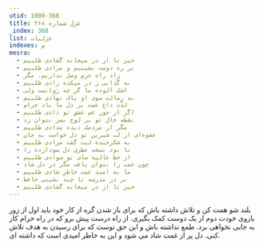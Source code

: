 ```yaml
---
utid: 1000-368
title: غزل شماره ۳۶۸
_index: 368
list: غزلیات
indexes: م
mesra:
  - خیز تا از در میخانه گشادی طلبیم
  - بر ره دوست نشینیم و مرادی طلبیم
  - زاد راه حرم وصل نداریم، مگر
  - به گدایی ز در میکده زادی طلبیم
  - اشک آلوده ما گر چه رَوانست ولی
  - به رسالت سوی او پاک نهادی طلبیم
  - لذّت داغ غمت بر دل ما باد حرام
  - اگر از جور غم عشق تو دادی طلبیم
  - نقطه خال تو بر لوح بصر نتوان زد
  - مگر از مردمک دیده مدادی طلبیم
  - عشوه‌ای از لب شیرین تو دل خواست به جان
  - به شکرخنده لبت گفت مزادی طلبیم
  - تا بود نسخه عطری دل سودازده را
  - از خط غالیه سای تو سوادی طلبیم
  - چون غمت را نتوان یافت مگر در دل شاد
  - ما به امید غمت خاطرِ شادی طلبیم
  - بر در مدرسه تا چند نشینی حافظ
  - خیز تا از در میخانه گشادی طلبیم
---
```

بلند شو همت کن و تلاش داشته باش که برای باز شدن گره از کار خود باید اول از زور بازوی خودت دوم از یک دوست کمک بگیری. از راه درست پیش برو که در راه حرام کار به جایی نخواهی برد. طمع نداشته باش و این حق توست که برای رسیدن به هدف تلاش کنی. دل پر از غمت شاد می شود و این به خاطر امیدی است که داشته ای.

